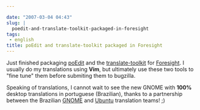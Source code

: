 ```yaml
---

date: "2007-03-04 04:43"
slug: |
  poedit-and-translate-toolkit-packaged-in-foresight
tags:
 - english
title: poEdit and translate-toolkit packaged in Foresight
---
```


Just finished packaging
[poEdit](http://sourceforge.net/projects/poedit/) and the
[translate-toolkit](http://translate.sourceforge.net/) for
[Foresight](http://foresightlinux.com/). I usually do my translations
using **Vim**, but ultimately use these two tools to "fine tune" them
before submiting them to bugzilla.

Speaking of translations, I cannot wait to see the new GNOME with
**100%** desktop translations in portuguese (Brazilian), thanks to a
partnership between the Brazilian
[GNOME](http://l10n.gnome.org/teams/pt_BR) and
[Ubuntu](https://beta.launchpad.net/~ubuntu-l10n-pt-br) translation
teams! ;)
